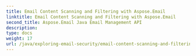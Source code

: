```yaml
---
title: Email Content Scanning and Filtering with Aspose.Email
linktitle: Email Content Scanning and Filtering with Aspose.Email
second_title: Aspose.Email Java Email Management API
description: 
type: docs
weight: 17
url: /java/exploring-email-security/email-content-scanning-and-filtering/
---
```

